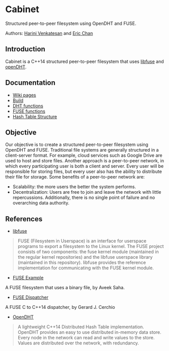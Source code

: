 # Cabinet
Structured peer-to-peer filesystem using OpenDHT and FUSE.

Authors: [Harini Venkatesan](https://github.com/harini-venkatesan/) and [Eric Chan](https://github.com/eric-m-chan) 

## Introduction

Cabinet is a C++14 structured peer-to-peer filesystem that uses [libfuse](https://github.com/libfuse/libfuse) and [openDHT](https://github.com/savoirfairelinux/opendht). 

## Documentation

* [Wiki pages](https://github.com/harini-venkatesan/Cabinet/wiki)
* [Build ](https://github.com/harini-venkatesan/Cabinet/wiki/Build) 
* [DHT functions ](https://github.com/harini-venkatesan/Cabinet/wiki/DHT-Functions) 
* [FUSE functions ](https://github.com/harini-venkatesan/Cabinet/wiki/FUSE-Functions)
* [Hash Table Structure ](https://github.com/harini-venkatesan/Cabinet/wiki/Hash-Table-Structure)

## Objective

Our objective is to create a structured peer-to-peer filesystem using OpenDHT and FUSE. Traditional file systems are generally structured in a client-server format. For example, cloud services such as Google Drive are used to host and store files. Another approach is a peer-to-peer network, in which every participating user is both a client and server. Every user will be responsible for storing files, but every user also has the ability to distribute their file for storage. Some benefits of a peer-to-peer network are:

* Scalability: the more users the better the system performs.
* Decentralization: Users are free to join and leave the network with little repercussions. Additionally, there is no single point of failure and no overarching data authority.

## References

* [libfuse](https://github.com/libfuse/libfuse)
> FUSE (Filesystem in Userspace) is an interface for userspace programs to export a filesystem to the Linux kernel. The FUSE project consists of two components: the fuse kernel module (maintained in the regular kernel repositories) and the libfuse userspace library (maintained in this repository). libfuse provides the reference implementation for communicating with the FUSE kernel module.

* [FUSE Example](https://github.com/Aveek-Saha/FUSE-Filesystem)

A FUSE filesystem that uses a binary file, by Aveek Saha.

* [FUSE Dispatcher](http://www.circlesoft.com/fusecpp.h) 

A FUSE C to C++14 dispatcher, by Gerard J. Cerchio

* [OpenDHT](https://github.com/savoirfairelinux/opendht)
> A lightweight C++14 Distributed Hash Table implementation. OpenDHT provides an easy to use distributed in-memory data store. Every node in the network can read and write values to the store. Values are distributed over the network, with redundancy.

